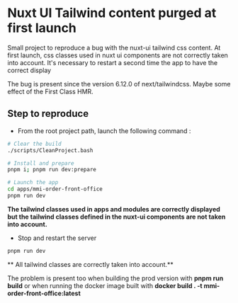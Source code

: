 # Nuxt UI Tailwind content purged at first launch

Small project to reproduce a bug with the nuxt-ui tailwind css content. At first launch, css classes used in nuxt ui components are not correctly taken into account. 
It's necessary to restart a second time the app to have the correct display

The bug is present since the version 6.12.0 of next/tailwindcss. Maybe some effect of the First Class HMR.

## Step to reproduce 

- From the root project path, launch the following command : 

```bash
# Clear the build  
./scripts/CleanProject.bash

# Install and prepare 
pnpm i; pnpm run dev:prepare

# Launch the app
cd apps/mmi-order-front-office
pnpm run dev
```

**The tailwind classes used in apps and modules are correctly displayed but the tailwind classes defined in the nuxt-ui components are not taken into account.**

- Stop and restart the server

```bash
pnpm run dev
```

** All tailwind classes are correctly taken into account.**



The problem is present too when building the prod version with **pnpm run build** or when running the docker image built with **docker build . -t mmi-order-front-office:latest**



